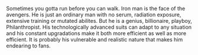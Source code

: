 Sometimes you gotta run before you can walk.
Iron man is the face of the avengers. He is just an ordinary man with no serum, radiation exposure, extensive training or mutated abilites.
But he is a genius, billionaire, playboy, Philanthropist.
His technologically advanced suits can adapt to any situation and his constant upgradations make it both more efficient as well as more efficient. 
It is probably his vulnerable and realistic nature that makes him endearing to fans. 
